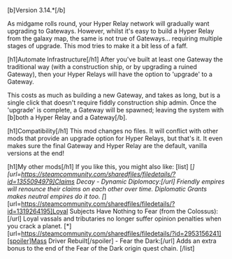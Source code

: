 [b]Version 3.14.*[/b]

As midgame rolls round, your Hyper Relay network will gradually want upgrading to Gateways. However, whilst it's easy to build a Hyper Relay from the galaxy map, the same is not true of Gateways... requiring multiple stages of upgrade. This mod tries to make it a bit less of a faff.

[h1]Automate Infrastructure[/h1]
After you've built at least one Gateway the traditional way (with a construction ship, or by upgrading a ruined Gateway), then your Hyper Relays will have the option to 'upgrade' to a Gateway.

This costs as much as building a new Gateway, and takes as long, but is a single click that doesn't require fiddly construction ship admin. Once the 'upgrade' is complete, a Gateway will be spawned; leaving the system with [b]both a Hyper Relay and a Gateway[/b].

[h1]Compatibility[/h1]
This mod changes no files. It will conflict with other mods that provide an upgrade option for Hyper Relays, but that's it. It even makes sure the final Gateway and Hyper Relay are the default, vanilla versions at the end!

[h1]My other mods[/h1]
If you like this, you might also like:
[list]
	[*][url=https://steamcommunity.com/sharedfiles/filedetails/?id=1355094979]Claims Decay - Dynamic Diplomacy:[/url] Friendly empires will renounce their claims on each other over time. Diplomatic Grants makes neutral empires do it too.
	[*][url=https://steamcommunity.com/sharedfiles/filedetails/?id=1319264195]Loyal Subjects Have Nothing to Fear (from the Colossus):[/url] Loyal vassals and tributaries no longer suffer opinion penalties when you crack a planet.
	[*][url=https://steamcommunity.com/sharedfiles/filedetails/?id=2953156241][spoiler]Mass Driver Rebuilt[/spoiler] - Fear the Dark:[/url] Adds an extra bonus to the end of the Fear of the Dark origin quest chain.
[/list]